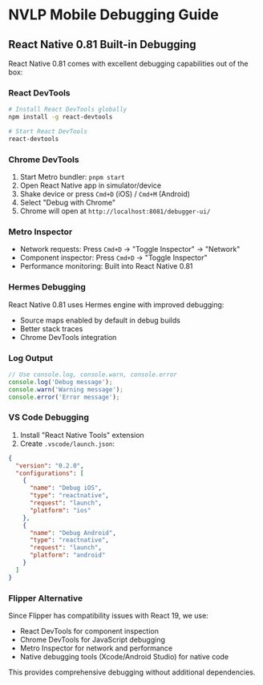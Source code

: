 # NVLP Mobile Debugging Guide

## React Native 0.81 Built-in Debugging

React Native 0.81 comes with excellent debugging capabilities out of the box:

### React DevTools
```bash
# Install React DevTools globally
npm install -g react-devtools

# Start React DevTools
react-devtools
```

### Chrome DevTools
1. Start Metro bundler: `pnpm start`
2. Open React Native app in simulator/device
3. Shake device or press `Cmd+D` (iOS) / `Cmd+M` (Android) 
4. Select "Debug with Chrome"
5. Chrome will open at `http://localhost:8081/debugger-ui/`

### Metro Inspector
- Network requests: Press `Cmd+D` → "Toggle Inspector" → "Network"
- Component inspector: Press `Cmd+D` → "Toggle Inspector"
- Performance monitoring: Built into React Native 0.81

### Hermes Debugging
React Native 0.81 uses Hermes engine with improved debugging:
- Source maps enabled by default in debug builds
- Better stack traces
- Chrome DevTools integration

### Log Output
```typescript
// Use console.log, console.warn, console.error
console.log('Debug message');
console.warn('Warning message'); 
console.error('Error message');
```

### VS Code Debugging
1. Install "React Native Tools" extension
2. Create `.vscode/launch.json`:
```json
{
  "version": "0.2.0",
  "configurations": [
    {
      "name": "Debug iOS",
      "type": "reactnative",
      "request": "launch",
      "platform": "ios"
    },
    {
      "name": "Debug Android", 
      "type": "reactnative",
      "request": "launch",
      "platform": "android"
    }
  ]
}
```

### Flipper Alternative
Since Flipper has compatibility issues with React 19, we use:
- React DevTools for component inspection
- Chrome DevTools for JavaScript debugging
- Metro Inspector for network and performance
- Native debugging tools (Xcode/Android Studio) for native code

This provides comprehensive debugging without additional dependencies.